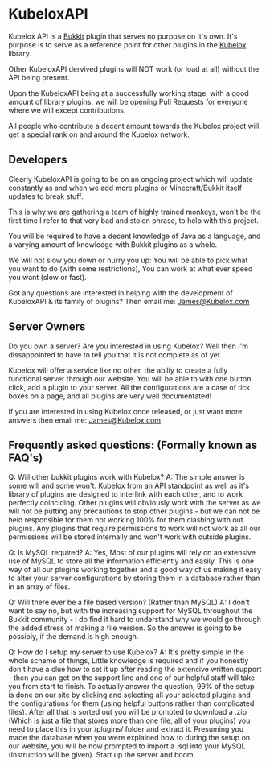 KubeloxAPI
==========

Kubelox API is a [Bukkit](https://github.com/Bukkit/CraftBukkit) plugin that serves no purpose on it's own.
It's purpose is to serve as a reference point for other plugins in the [Kubelox](http://www.kubelox.com) library.

Other KubeloxAPI dervived plugins will NOT work (or load at all) without the API being present.

Upon the KubeloxAPI being at a successfully working stage, with a good amount of library plugins, we will be opening Pull Requests for everyone where we will except contributions.

All people who contribute a decent amount towards the Kubelox project will get a special rank on and around the Kubelox network.

Developers
----------

Clearly KubeloxAPI is going to be on an ongoing project which will update constantly as and when we add more plugins or Minecraft/Bukkit itself updates to break stuff.

This is why we are gathering a team of highly trained monkeys, won't be the first time I refer to that very bad and stolen phrase, to help with this project.

You will be required to have a decent knowledge of Java as a language, and a varying amount of knowledge with Bukkit plugins as a whole.

We will not slow you down or hurry you up:
You will be able to pick what you want to do (with some restrictions),
You can work at what ever speed you want (slow or fast).

Got any questions are interested in helping with the development of KubeloxAPI & its family of plugins? Then email me:
James@Kubelox.com

Server Owners
-------------

Do you own a server? Are you interested in using Kubelox? Well then I'm dissappointed to have to tell you that it is not complete as of yet.

Kubelox will offer a service like no other, the abiliy to create a fully functional server through our website. You will be able to with one button click, add a plugin to your server. All the configurations are a case of tick boxes on a page, and all plugins are very well documentated!

If you are interested in using Kubelox once released, or just want more answers then email me:
James@Kubelox.com

Frequently asked questions: (Formally known as FAQ's)
---------------------------

Q: Will other bukkit plugins work with Kubelox?
A: The simple answer is some will and some won't. Kubelox from an API standpoint as well as it's library of plugins are designed to interlink with each other, and to work perfectly coinciding. Other plugins will obviously work with the server as we will not be putting any precautions to stop other plugins - but we can not be held responsible for them not working 100% for them clashing with out plugins. Any plugins that require permissions to work will not work as all our permissions will be stored internally and won't work with outside plugins.

Q: Is MySQL required?
A: Yes, Most of our plugins will rely on an extensive use of MySQL to store all the information efficiently and easily. This is one way of all our plugins working together and a good way of us making it easy to alter your server configurations by storing them in a database rather than in an array of files.

Q: Will there ever be a file based version? (Rather than MySQL)
A: I don't want to say no, but with the increasing support for MySQL throughout the Bukkit community - I do find it hard to understand why we would go through the added stress of making a file version. So the answer is going to be possibly, if the demand is high enough.

Q: How do I setup my server to use Kubelox?
A: It's pretty simple in the whole scheme of things, Little knowledge is required and if you honestly don't have a clue how to set it up after reading the extensive written support - then you can get on the support line and one of our helpful staff will take you from start to finish.
To actually answer the question, 99% of the setup is done on our site by clicking and selecting all your selected plugins and the configurations for them (using helpful buttons rather than complicated files). After all that is sorted out you will be prompted to download a .zip (Which is just a file that stores more than one file, all of your plugins) you need to place this in your /plugins/ folder and extract it. Presuming you made the database when you were explained how to during the setup on our website, you will be now prompted to import a .sql into your MySQL (Instruction will be given). Start up the server and boom.
